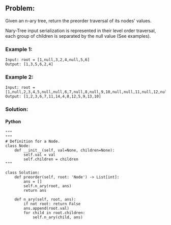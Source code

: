 ## Problem:

Given an n-ary tree, return the preorder traversal of its nodes' values.

Nary-Tree input serialization is represented in their level order traversal, each group of children is separated by the null value (See examples).

### Example 1:

```
Input: root = [1,null,3,2,4,null,5,6]
Output: [1,3,5,6,2,4]
```

### Example 2:

```
Input: root = [1,null,2,3,4,5,null,null,6,7,null,8,null,9,10,null,null,11,null,12,null,13,null,null,14]
Output: [1,2,3,6,7,11,14,4,8,12,5,9,13,10]
```

### Solution:

#### Python

```
"""
"""
# Definition for a Node.
class Node:
    def __init__(self, val=None, children=None):
        self.val = val
        self.children = children
"""

class Solution:
    def preorder(self, root: 'Node') -> List[int]:
        ans = []
        self.n_ary(root, ans)
        return ans

    def n_ary(self, root, ans):
        if not root: return False
        ans.append(root.val)
        for child in root.children:
            self.n_ary(child, ans)

```
